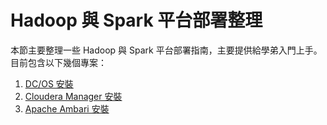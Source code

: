 # Hadoop 與 Spark 平台部署整理
本節主要整理一些 Hadoop 與 Spark 平台部署指南，主要提供給學弟入門上手。目前包含以下幾個專案：

1. [DC/OS 安裝](dcos-deploy.md)
2. [Cloudera Manager 安裝](cdh-deploy.md)
3. [Apache Ambari 安裝](ambari-deploy.md)
